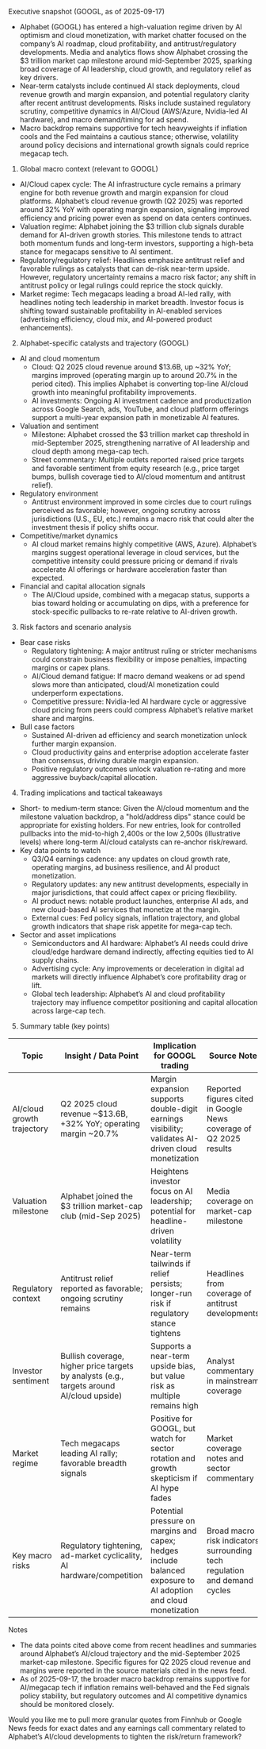 Executive snapshot (GOOGL, as of 2025-09-17)

- Alphabet (GOOGL) has entered a high-valuation regime driven by AI optimism and cloud monetization, with market chatter focused on the company’s AI roadmap, cloud profitability, and antitrust/regulatory developments. Media and analytics flows show Alphabet crossing the $3 trillion market cap milestone around mid-September 2025, sparking broad coverage of AI leadership, cloud growth, and regulatory relief as key drivers.
- Near-term catalysts include continued AI stack deployments, cloud revenue growth and margin expansion, and potential regulatory clarity after recent antitrust developments. Risks include sustained regulatory scrutiny, competitive dynamics in AI/Cloud (AWS/Azure, Nvidia-led AI hardware), and macro demand/timing for ad spend.
- Macro backdrop remains supportive for tech heavyweights if inflation cools and the Fed maintains a cautious stance; otherwise, volatility around policy decisions and international growth signals could reprice megacap tech.

1) Global macro context (relevant to GOOGL)
- AI/Cloud capex cycle: The AI infrastructure cycle remains a primary engine for both revenue growth and margin expansion for cloud platforms. Alphabet’s cloud revenue growth (Q2 2025) was reported around 32% YoY with operating margin expansion, signaling improved efficiency and pricing power even as spend on data centers continues.
- Valuation regime: Alphabet joining the $3 trillion club signals durable demand for AI-driven growth stories. This milestone tends to attract both momentum funds and long-term investors, supporting a high-beta stance for megacaps sensitive to AI sentiment.
- Regulatory/regulatory relief: Headlines emphasize antitrust relief and favorable rulings as catalysts that can de-risk near-term upside. However, regulatory uncertainty remains a macro risk factor; any shift in antitrust policy or legal rulings could reprice the stock quickly.
- Market regime: Tech megacaps leading a broad AI-led rally, with headlines noting tech leadership in market breadth. Investor focus is shifting toward sustainable profitability in AI-enabled services (advertising efficiency, cloud mix, and AI-powered product enhancements).

2) Alphabet-specific catalysts and trajectory (GOOGL)
- AI and cloud momentum
  - Cloud: Q2 2025 cloud revenue around $13.6B, up ~32% YoY; margins improved (operating margin up to around 20.7% in the period cited). This implies Alphabet is converting top-line AI/cloud growth into meaningful profitability improvements.
  - AI investments: Ongoing AI investment cadence and productization across Google Search, ads, YouTube, and cloud platform offerings support a multi-year expansion path in monetizable AI features.
- Valuation and sentiment
  - Milestone: Alphabet crossed the $3 trillion market cap threshold in mid-September 2025, strengthening narrative of AI leadership and cloud depth among mega-cap tech.
  - Street commentary: Multiple outlets reported raised price targets and favorable sentiment from equity research (e.g., price target bumps, bullish coverage tied to AI/cloud momentum and antitrust relief).
- Regulatory environment
  - Antitrust environment improved in some circles due to court rulings perceived as favorable; however, ongoing scrutiny across jurisdictions (U.S., EU, etc.) remains a macro risk that could alter the investment thesis if policy shifts occur.
- Competitive/market dynamics
  - AI cloud market remains highly competitive (AWS, Azure). Alphabet’s margins suggest operational leverage in cloud services, but the competitive intensity could pressure pricing or demand if rivals accelerate AI offerings or hardware acceleration faster than expected.
- Financial and capital allocation signals
  - The AI/Cloud upside, combined with a megacap status, supports a bias toward holding or accumulating on dips, with a preference for stock-specific pullbacks to re-rate relative to AI-driven growth.

3) Risk factors and scenario analysis
- Bear case risks
  - Regulatory tightening: A major antitrust ruling or stricter mechanisms could constrain business flexibility or impose penalties, impacting margins or capex plans.
  - AI/Cloud demand fatigue: If macro demand weakens or ad spend slows more than anticipated, cloud/AI monetization could underperform expectations.
  - Competitive pressure: Nvidia-led AI hardware cycle or aggressive cloud pricing from peers could compress Alphabet’s relative market share and margins.
- Bull case factors
  - Sustained AI-driven ad efficiency and search monetization unlock further margin expansion.
  - Cloud productivity gains and enterprise adoption accelerate faster than consensus, driving durable margin expansion.
  - Positive regulatory outcomes unlock valuation re-rating and more aggressive buyback/capital allocation.

4) Trading implications and tactical takeaways
- Short- to medium-term stance: Given the AI/cloud momentum and the milestone valuation backdrop, a "hold/address dips" stance could be appropriate for existing holders. For new entries, look for controlled pullbacks into the mid-to-high 2,400s or the low 2,500s (illustrative levels) where long-term AI/cloud catalysts can re-anchor risk/reward.
- Key data points to watch
  - Q3/Q4 earnings cadence: any updates on cloud growth rate, operating margins, ad business resilience, and AI product monetization.
  - Regulatory updates: any new antitrust developments, especially in major jurisdictions, that could affect capex or pricing flexibility.
  - AI product news: notable product launches, enterprise AI ads, and new cloud-based AI services that monetize at the margin.
  - External cues: Fed policy signals, inflation trajectory, and global growth indicators that shape risk appetite for mega-cap tech.
- Sector and asset implications
  - Semiconductors and AI hardware: Alphabet’s AI needs could drive cloud/edge hardware demand indirectly, affecting equities tied to AI supply chains.
  - Advertising cycle: Any improvements or deceleration in digital ad markets will directly influence Alphabet’s core profitability drag or lift.
  - Global tech leadership: Alphabet’s AI and cloud profitability trajectory may influence competitor positioning and capital allocation across large-cap tech.

5) Summary table (key points)

| Topic | Insight / Data Point | Implication for GOOGL trading | Source Note |
|---|---|---|---|
| AI/cloud growth trajectory | Q2 2025 cloud revenue ~$13.6B, +32% YoY; operating margin ~20.7% | Margin expansion supports double-digit earnings visibility; validates AI-driven cloud monetization | Reported figures cited in Google News coverage of Q2 2025 results |
| Valuation milestone | Alphabet joined the $3 trillion market-cap club (mid-Sep 2025) | Heightens investor focus on AI leadership; potential for headline-driven volatility | Media coverage on market-cap milestone |
| Regulatory context | Antitrust relief reported as favorable; ongoing scrutiny remains | Near-term tailwinds if relief persists; longer-run risk if regulatory stance tightens | Headlines from coverage of antitrust developments |
| Investor sentiment | Bullish coverage, higher price targets by analysts (e.g., targets around AI/cloud upside) | Supports a near-term upside bias, but value risk as multiple remains high | Analyst commentary in mainstream coverage |
| Market regime | Tech megacaps leading AI rally; favorable breadth signals | Positive for GOOGL, but watch for sector rotation and growth skepticism if AI hype fades | Market coverage notes and sector commentary |
| Key macro risks | Regulatory tightening, ad-market cyclicality, AI hardware/competition | Potential pressure on margins and capex; hedges include balanced exposure to AI adoption and cloud monetization | Broad macro risk indicators surrounding tech regulation and demand cycles |

Notes
- The data points cited above come from recent headlines and summaries around Alphabet’s AI/cloud trajectory and the mid-September 2025 market-cap milestone. Specific figures for Q2 2025 cloud revenue and margins were reported in the source materials cited in the news feed.
- As of 2025-09-17, the broader macro backdrop remains supportive for AI/megacap tech if inflation remains well-behaved and the Fed signals policy stability, but regulatory outcomes and AI competitive dynamics should be monitored closely.

Would you like me to pull more granular quotes from Finnhub or Google News feeds for exact dates and any earnings call commentary related to Alphabet’s AI/cloud developments to tighten the risk/return framework?